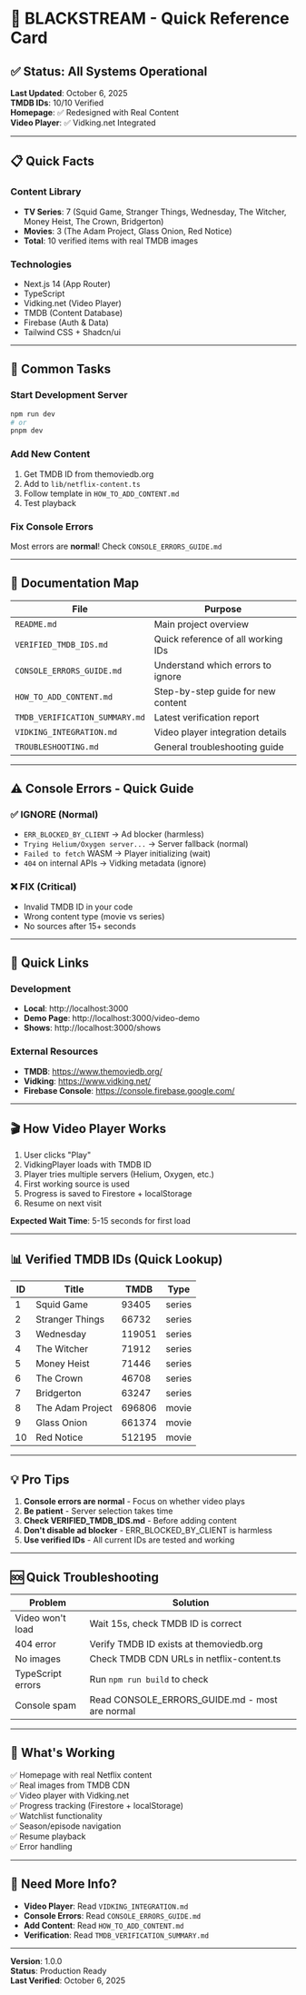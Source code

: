 # 🚀 BLACKSTREAM - Quick Reference Card

## ✅ Status: All Systems Operational

**Last Updated**: October 6, 2025  
**TMDB IDs**: 10/10 Verified  
**Homepage**: ✅ Redesigned with Real Content  
**Video Player**: ✅ Vidking.net Integrated

---

## 📋 Quick Facts

### Content Library

- **TV Series**: 7 (Squid Game, Stranger Things, Wednesday, The Witcher, Money Heist, The Crown, Bridgerton)
- **Movies**: 3 (The Adam Project, Glass Onion, Red Notice)
- **Total**: 10 verified items with real TMDB images

### Technologies

- Next.js 14 (App Router)
- TypeScript
- Vidking.net (Video Player)
- TMDB (Content Database)
- Firebase (Auth & Data)
- Tailwind CSS + Shadcn/ui

---

## 🎯 Common Tasks

### Start Development Server

```bash
npm run dev
# or
pnpm dev
```

### Add New Content

1. Get TMDB ID from themoviedb.org
2. Add to `lib/netflix-content.ts`
3. Follow template in `HOW_TO_ADD_CONTENT.md`
4. Test playback

### Fix Console Errors

Most errors are **normal**! Check `CONSOLE_ERRORS_GUIDE.md`

---

## 📖 Documentation Map

| File                           | Purpose                            |
| ------------------------------ | ---------------------------------- |
| `README.md`                    | Main project overview              |
| `VERIFIED_TMDB_IDS.md`         | Quick reference of all working IDs |
| `CONSOLE_ERRORS_GUIDE.md`      | Understand which errors to ignore  |
| `HOW_TO_ADD_CONTENT.md`        | Step-by-step guide for new content |
| `TMDB_VERIFICATION_SUMMARY.md` | Latest verification report         |
| `VIDKING_INTEGRATION.md`       | Video player integration details   |
| `TROUBLESHOOTING.md`           | General troubleshooting guide      |

---

## ⚠️ Console Errors - Quick Guide

### ✅ IGNORE (Normal)

- `ERR_BLOCKED_BY_CLIENT` → Ad blocker (harmless)
- `Trying Helium/Oxygen server...` → Server fallback (normal)
- `Failed to fetch` WASM → Player initializing (wait)
- `404` on internal APIs → Vidking metadata (ignore)

### ❌ FIX (Critical)

- Invalid TMDB ID in your code
- Wrong content type (movie vs series)
- No sources after 15+ seconds

---

## 🔗 Quick Links

### Development

- **Local**: http://localhost:3000
- **Demo Page**: http://localhost:3000/video-demo
- **Shows**: http://localhost:3000/shows

### External Resources

- **TMDB**: https://www.themoviedb.org/
- **Vidking**: https://www.vidking.net/
- **Firebase Console**: https://console.firebase.google.com/

---

## 🎬 How Video Player Works

1. User clicks "Play"
2. VidkingPlayer loads with TMDB ID
3. Player tries multiple servers (Helium, Oxygen, etc.)
4. First working source is used
5. Progress is saved to Firestore + localStorage
6. Resume on next visit

**Expected Wait Time**: 5-15 seconds for first load

---

## 📊 Verified TMDB IDs (Quick Lookup)

| ID  | Title            | TMDB   | Type   |
| --- | ---------------- | ------ | ------ |
| 1   | Squid Game       | 93405  | series |
| 2   | Stranger Things  | 66732  | series |
| 3   | Wednesday        | 119051 | series |
| 4   | The Witcher      | 71912  | series |
| 5   | Money Heist      | 71446  | series |
| 6   | The Crown        | 46708  | series |
| 7   | Bridgerton       | 63247  | series |
| 8   | The Adam Project | 696806 | movie  |
| 9   | Glass Onion      | 661374 | movie  |
| 10  | Red Notice       | 512195 | movie  |

---

## 💡 Pro Tips

1. **Console errors are normal** - Focus on whether video plays
2. **Be patient** - Server selection takes time
3. **Check VERIFIED_TMDB_IDS.md** - Before adding content
4. **Don't disable ad blocker** - ERR_BLOCKED_BY_CLIENT is harmless
5. **Use verified IDs** - All current IDs are tested and working

---

## 🆘 Quick Troubleshooting

| Problem           | Solution                                       |
| ----------------- | ---------------------------------------------- |
| Video won't load  | Wait 15s, check TMDB ID is correct             |
| 404 error         | Verify TMDB ID exists at themoviedb.org        |
| No images         | Check TMDB CDN URLs in netflix-content.ts      |
| TypeScript errors | Run `npm run build` to check                   |
| Console spam      | Read CONSOLE_ERRORS_GUIDE.md - most are normal |

---

## 🎉 What's Working

✅ Homepage with real Netflix content  
✅ Real images from TMDB CDN  
✅ Video player with Vidking.net  
✅ Progress tracking (Firestore + localStorage)  
✅ Watchlist functionality  
✅ Season/episode navigation  
✅ Resume playback  
✅ Error handling

---

## 📝 Need More Info?

- **Video Player**: Read `VIDKING_INTEGRATION.md`
- **Console Errors**: Read `CONSOLE_ERRORS_GUIDE.md`
- **Add Content**: Read `HOW_TO_ADD_CONTENT.md`
- **Verification**: Read `TMDB_VERIFICATION_SUMMARY.md`

---

**Version**: 1.0.0  
**Status**: Production Ready  
**Last Verified**: October 6, 2025
